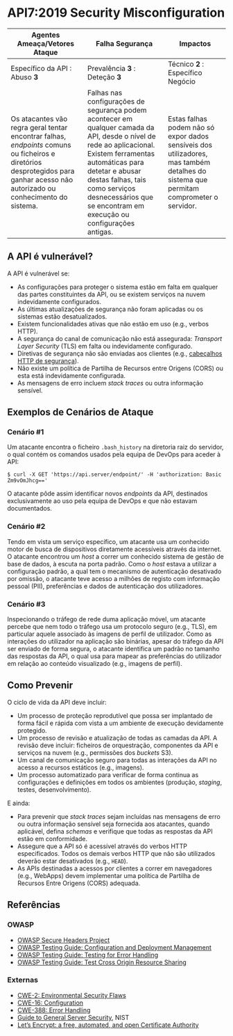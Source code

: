 API7:2019 Security Misconfiguration
===================================

| Agentes Ameaça/Vetores Ataque | Falha Segurança | Impactos |
| - | - | - |
| Específico da API : Abuso **3** | Prevalência **3** : Deteção **3** | Técnico **2** : Específico Negócio |
| Os atacantes vão regra geral tentar encontrar falhas, _endpoints_ comuns ou ficheiros e diretórios desprotegidos para ganhar acesso não autorizado ou conhecimento do sistema. | Falhas nas configurações de segurança podem acontecer em qualquer camada da API, desde o nível de rede ao aplicacional. Existem ferramentas automáticas para detetar e abusar destas falhas, tais como serviços desnecessários que se encontram em execução ou configurações antigas. | Estas falhas podem não só expor dados sensíveis dos utilizadores, mas também detalhes do sistema que permitam comprometer o servidor. |

## A API é vulnerável?

A API é vulnerável se:

* As configurações para proteger o sistema estão em falta em qualquer das partes
  constituintes da API, ou se existem serviços na nuvem indevidamente
  configurados.
* As últimas atualizações de segurança não foram aplicadas ou os sistemas estão
  desatualizados.
* Existem funcionalidades ativas que não estão em uso (e.g., verbos HTTP).
* A segurança do canal de comunicação não está assegurada: _Transport Layer
  Security_ (TLS) em falta ou indevidamente configurado.
* Diretivas de segurança não são enviadas aos clientes (e.g.,
  [cabeçalhos HTTP de segurança][1]).
* Não existe um política de Partilha de Recursos entre Origens (CORS) ou esta
  está indevidamente configurada.
* As mensagens de erro incluem _stack traces_ ou outra informação sensível.

## Exemplos de Cenários de Ataque

### Cenário #1

Um atacante encontra o ficheiro `.bash_history` na diretoria raiz do servidor, o
qual contém os comandos usados pela equipa de DevOps para aceder à API:

```
$ curl -X GET 'https://api.server/endpoint/' -H 'authorization: Basic Zm9vOmJhcg=='
```

O atacante pôde assim identificar novos _endpoints_ da API, destinados
exclusivamente ao uso pela equipa de DevOps e que não estavam documentados.

### Cenário #2

Tendo em vista um serviço específico, um atacante usa um conhecido motor de
busca de dispositivos diretamente acessíveis através da internet. O atacante
encontrou um _host_ a correr um conhecido sistema de gestão de base de dados, à
escuta na porta padrão. Como o _host_ estava a utilizar a configuração padrão, a
qual tem o mecanismo de autenticação desativado por omissão, o atacante teve
acesso a milhões de registo com informação pessoal (PII), preferências e dados
de autenticação dos utilizadores.

### Cenário #3

Inspecionando o tráfego de rede duma aplicação móvel, um atacante percebe que
nem todo o tráfego usa um protocolo seguro (e.g., TLS), em particular aquele
associado às imagens de perfil de utilizador. Como as interações do utilizador
na aplicação são binárias, apesar do tráfego da API ser enviado de forma segura,
o atacante identifica um padrão no tamanho das respostas da API, o qual usa para
mapear as preferências do utilizador em relação ao conteúdo visualizado (e.g.,
imagens de perfil).

## Como Prevenir

O ciclo de vida da API deve incluir:

* Um processo de proteção reprodutível que possa ser implantado de forma fácil
  e rápida com vista a um ambiente de execução devidamente protegido.
* Um processo de revisão e atualização de todas as camadas da API. A revisão
  deve incluir: ficheiros de orquestração, componentes da API e serviços na
  nuvem (e.g., permissões dos _buckets_ S3).
* Um canal de comunicação seguro para todas as interações da API no acesso a
  recursos estáticos (e.g., imagens).
* Um processo automatizado para verificar de forma continua as configurações e
  definições em todos os ambientes (produção, _staging_, testes,
  desenvolvimento).

E ainda:

* Para prevenir que _stack traces_ sejam incluídas nas mensagens de erro ou
  outra informação sensível seja fornecida aos atacantes, quando aplicável,
  defina _schemas_ e verifique que todas as respostas da API estão em
  conformidade.
* Assegure que a API só é acessível através do verbos HTTP especificados. Todos
  os demais verbos HTTP que não são utilizados deverão estar desativados (e.g.,
  `HEAD`).
* As APIs destinadas a acessos por clientes a correr em navegadores (e.g.,
  WebApps) devem implementar uma política de Partilha de Recursos Entre Origens
  (CORS) adequada.

## Referências

### OWASP

* [OWASP Secure Headers Project][1]
* [OWASP Testing Guide: Configuration and Deployment Management][2]
* [OWASP Testing Guide: Testing for Error Handling][3]
* [OWASP Testing Guide: Test Cross Origin Resource Sharing][9]

### Externas

* [CWE-2: Environmental Security Flaws][4]
* [CWE-16: Configuration][5]
* [CWE-388: Error Handling][6]
* [Guide to General Server Security][7], NIST
* [Let’s Encrypt: a free, automated, and open Certificate Authority][8]

[1]: https://owasp.org/www-project-secure-headers/
[2]: https://github.com/OWASP/wstg/tree/master/document/4-Web_Application_Security_Testing/02-Configuration_and_Deployment_Management_Testing
[3]: https://github.com/OWASP/wstg/tree/master/document/4-Web_Application_Security_Testing/08-Testing_for_Error_Handling
[4]: https://cwe.mitre.org/data/definitions/2.html
[5]: https://cwe.mitre.org/data/definitions/16.html
[6]: https://cwe.mitre.org/data/definitions/388.html
[7]: https://csrc.nist.gov/publications/detail/sp/800-123/final
[8]: https://letsencrypt.org/
[9]: https://github.com/OWASP/wstg/blob/master/document/4-Web_Application_Security_Testing/11-Client_Side_Testing/07-Testing_Cross_Origin_Resource_Sharing.md
